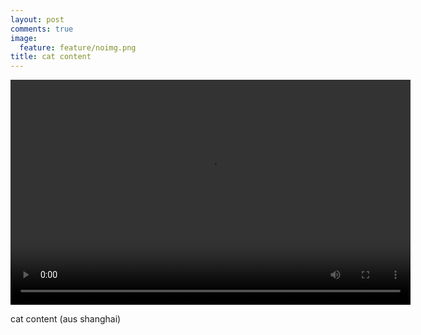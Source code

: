```yaml
---
layout: post
comments: true
image: 
  feature: feature/noimg.png
title: cat content
---
```


<video width="640" height="360" controls>
  <source src="{{ site.url }}/images/vid/2014-10-15_shanghaicatcontent.mp4" type="video/mp4">
(Video)
</video>

cat content 
(aus shanghai)